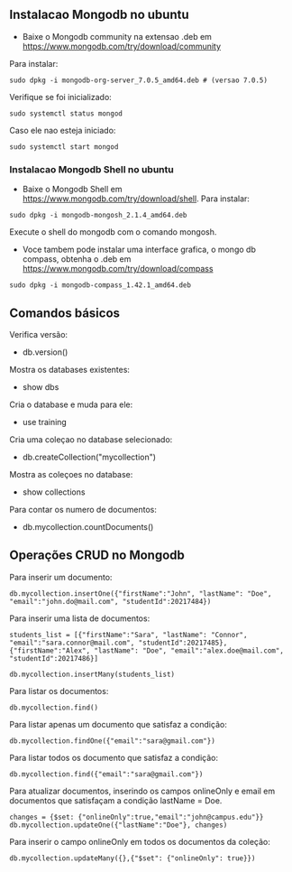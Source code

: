 ## Instalacao Mongodb no ubuntu

- Baixe o Mongodb community na extensao .deb em https://www.mongodb.com/try/download/community 

Para instalar:
```
sudo dpkg -i mongodb-org-server_7.0.5_amd64.deb # (versao 7.0.5) 
```

Verifique se foi inicializado:
```
sudo systemctl status mongod
```

Caso ele nao esteja iniciado:
```
sudo systemctl start mongod
```
### Instalacao Mongodb Shell no ubuntu

- Baixe o Mongodb Shell em https://www.mongodb.com/try/download/shell. Para instalar:
```
sudo dpkg -i mongodb-mongosh_2.1.4_amd64.deb
```

Execute o shell do mongodb com o comando mongosh.

- Voce tambem pode instalar uma interface grafica, o mongo db compass, obtenha o .deb em  https://www.mongodb.com/try/download/compass

```
sudo dpkg -i mongodb-compass_1.42.1_amd64.deb
```

## Comandos básicos

Verifica versão:
- db.version() 

Mostra os databases existentes:
- show dbs

Cria o database e muda para ele:
- use training

Cria uma coleçao no database selecionado:
- db.createCollection("mycollection")

Mostra as coleçoes no database:
- show collections

Para contar os numero de documentos:
- db.mycollection.countDocuments()

## Operações CRUD no Mongodb

Para inserir um documento:
```
db.mycollection.insertOne({"firstName":"John", "lastName": "Doe", "email":"john.do@mail.com", "studentId":20217484})
```

Para inserir uma lista de documentos:
```
students_list = [{"firstName":"Sara", "lastName": "Connor", "email":"sara.connor@mail.com", "studentId":20217485}, {"firstName":"Alex", "lastName": "Doe", "email":"alex.doe@mail.com", "studentId":20217486}]

db.mycollection.insertMany(students_list)
```
    
Para listar os documentos:
```
db.mycollection.find()
```

Para listar apenas um documento que satisfaz a condição:
```
db.mycollection.findOne({"email":"sara@gmail.com"})
```

Para listar todos os documento que satisfaz a condição:
```
db.mycollection.find({"email":"sara@gmail.com"})
```
Para atualizar documentos, inserindo os campos onlineOnly e email em documentos que 
satisfaçam a condição lastName = Doe.
```
changes = {$set: {"onlineOnly":true,"email":"john@campus.edu"}}
db.mycollection.updateOne({"lastName":"Doe"}, changes)
```
Para inserir o campo onlineOnly em todos os documentos da coleção:
```
db.mycollection.updateMany({},{"$set": {"onlineOnly": true}})
```